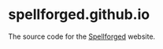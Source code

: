 # spellforged.github.io

The source code for the [Spellforged](https://spellforged.github.io) website.
